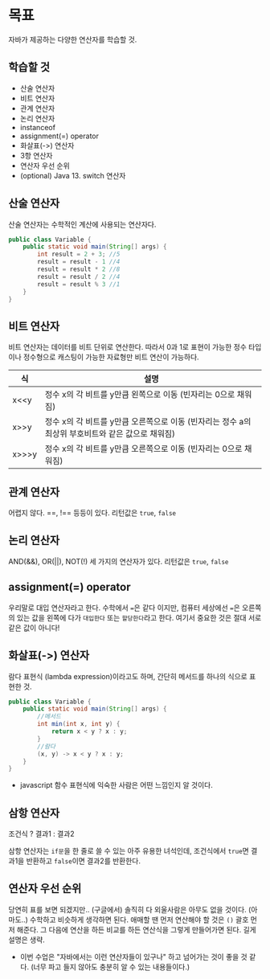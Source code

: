 # 목표
자바가 제공하는 다양한 연산자를 학습할 것.

## 학습할 것

- 산술 연산자
- 비트 연산자
- 관계 연산자
- 논리 연산자
- instanceof
- assignment(=) operator
- 화살표(->) 연산자
- 3항 연산자
- 연산자 우선 순위
- (optional) Java 13. switch 연산자

## 산술 연산자
산술 연산자는 수학적인 계산에 사용되는 연산자다.

```java
public class Variable {
    public static void main(String[] args) {
        int result = 2 + 3; //5
        result = result - 1 //4
        result = result * 2 //8
        result = result / 2 //4
        result = result % 3 //1
    }
}
```

## 비트 연산자
비트 연산자는 데이터를 비트 단위로 연산한다.
따라서 0과 1로 표현이 가능한 정수 타입이나 정수형으로 캐스팅이 가능한 자료형만 비트 연산이 가능하다.

| 식      | 설명                                                      |
| ---- | ------------------------------------------------------------ |
| x<<y | 정수 x의 각 비트를 y만큼 왼쪽으로 이동 (빈자리는 0으로 채워짐) |
| x>>y  | 정수 x의 각 비트를 y만큼 오른쪽으로 이동 (빈자리는 정수 a의 최상위 부호비트와 같은 값으로 채워짐) |
| x>>>y | 정수 x의 각 비트를 y만큼 오른쪽으로 이동 (빈자리는 0으로 채워짐) |

## 관계 연산자
어렵지 않다. ==, !== 등등이 있다.
리턴값은 `true`, `false`

## 논리 연산자
AND(&&), OR(||), NOT(!) 세 가지의 연산자가 있다.
리턴값은 `true`, `false`

## assignment(=) operator
우리말로 대입 연산자라고 한다.
수학에서 `=`은 같다 이지만, 컴퓨터 세상에선 `=`은 오른쪽의 있는 값을 왼쪽에 다가 `대입한다` 또는 `할당한다`라고 한다. 여기서 중요한 것은 절대 서로 같은 값이 아니다!

## 화살표(->) 연산자
람다 표현식 (lambda expression)이라고도 하며, 간단히 메서드를 하나의 식으로 표현한 것.

```java
public class Variable {
    public static void main(String[] args) {
        //메서드
        int min(int x, int y) {
            return x < y ? x : y;
        }
        //람다
        (x, y) -> x < y ? x : y;
    }
}
```

- javascript 함수 표현식에 익숙한 사람은 어떤 느낌인지 알 것이다.

## 삼항 연산자
조건식 ? 결과1 : 결과2

삼항 연산자는 `if문`을 한 줄로 쓸 수 있는 아주 유용한 녀석인데,
조건식에서 `true`면 결과1을 반환하고 `false`이면 결과2를 반환한다.

## 연산자 우선 순위
당연히 표를 보면 되겠지만.. (구글에서) 솔직히 다 외울사람은 아무도 없을 것이다. (아마도..)
수학하고 비슷하게 생각하면 된다.
애매할 땐 먼저 연산해야 할 것은 `()` 괄호 먼저 해준다. 그 다음에 연산을 하든 비교를 하든 연산식을 그렇게 만들어가면 된다.
길게 설명은 생략.

- 이번 수업은 "자바에서는 이런 연산자들이 있구나" 하고 넘어가는 것이 좋을 것 같다. (너무 파고 들지 않아도 충분히 알 수 있는 내용들이다.)
